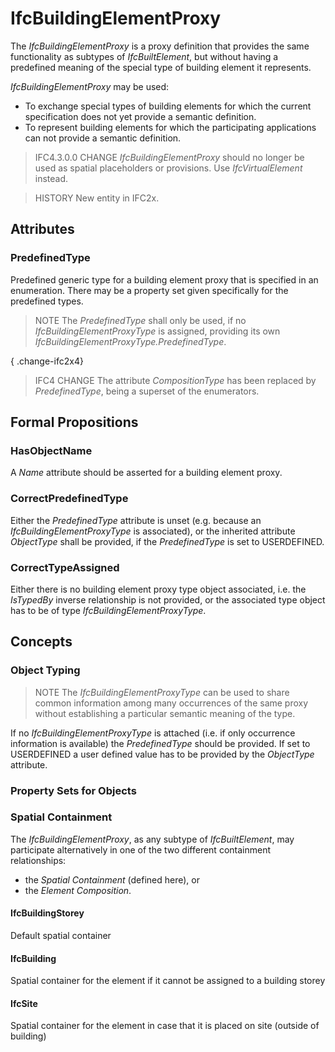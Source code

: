 # IfcBuildingElementProxy

The _IfcBuildingElementProxy_ is a proxy definition that provides the same functionality as subtypes of _IfcBuiltElement_, but without having a predefined meaning of the special type of building element it represents.
<!-- end of short definition -->

_IfcBuildingElementProxy_ may be used:

* To exchange special types of building elements for which the current specification does not yet provide a semantic definition.
* To represent building elements for which the participating applications can not provide a semantic definition.

> IFC4.3.0.0 CHANGE _IfcBuildingElementProxy_ should no longer be used as spatial placeholders or provisions. Use _IfcVirtualElement_ instead.

> HISTORY New entity in IFC2x.

## Attributes

### PredefinedType
Predefined generic type for a building element proxy that is specified in an enumeration. There may be a property set given specifically for the predefined types.
> NOTE The _PredefinedType_ shall only be used, if no _IfcBuildingElementProxyType_ is assigned, providing its own _IfcBuildingElementProxyType.PredefinedType_.

{ .change-ifc2x4}
> IFC4 CHANGE The attribute _CompositionType_ has been replaced by _PredefinedType_, being a superset of the enumerators.

## Formal Propositions

### HasObjectName
A _Name_ attribute should be asserted for a building element proxy.

### CorrectPredefinedType
Either the _PredefinedType_ attribute is unset (e.g. because an _IfcBuildingElementProxyType_ is associated), or the inherited attribute _ObjectType_ shall be provided, if the _PredefinedType_ is set to USERDEFINED.

### CorrectTypeAssigned
Either there is no building element proxy type object associated, i.e. the _IsTypedBy_ inverse relationship is not provided, or the associated type object has to be of type _IfcBuildingElementProxyType_.

## Concepts

### Object Typing

> NOTE The _IfcBuildingElementProxyType_ can be used to share common information among many occurrences of the same proxy without establishing a particular semantic meaning of the type.

If no _IfcBuildingElementProxyType_ is attached (i.e. if only occurrence information is available) the _PredefinedType_ should be provided. If set to USERDEFINED a user defined value has to be provided by the _ObjectType_ attribute.

### Property Sets for Objects



### Spatial Containment

The _IfcBuildingElementProxy_, as any subtype of _IfcBuiltElement_, may participate alternatively in one of the two different containment relationships:

* the _Spatial Containment_ (defined here), or
* the _Element Composition_.

#### IfcBuildingStorey

Default spatial container

#### IfcBuilding

Spatial container for the element if it cannot be assigned to a building storey

#### IfcSite

Spatial container for the element in case that it is placed on site (outside of building)

